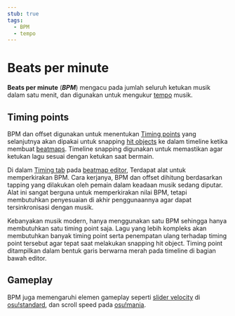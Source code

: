 ```yaml
---
stub: true
tags:
  - BPM
  - tempo
---
```


# Beats per minute

**Beats per minute** (***BPM***) mengacu pada jumlah seluruh ketukan musik dalam satu menit, dan digunakan untuk mengukur [tempo](https://id.wikipedia.org/wiki/Tempo_(musik)) musik.

## Timing points

BPM dan offset digunakan untuk menentukan [Timing points](/wiki/Glossary#timing-section) yang selanjutnya akan dipakai untuk snapping [hit objects](/wiki/Hit_Objects) ke dalam timeline ketika membuat [beatmaps](/wiki/Beatmaps). Timeline snapping digunakan untuk memastikan agar ketukan lagu sesuai dengan ketukan saat bermain.

Di dalam [Timing tab](/wiki/Beatmap_Editor/Timing) pada [beatmap editor](/wiki/Beatmap_Editor), Terdapat alat untuk memperkirakan BPM. Cara kerjanya, BPM dan offset dihitung berdasarkan tapping yang dilakukan oleh pemain dalam keadaan musik sedang diputar. Alat ini sangat berguna untuk memperkirakan nilai BPM, tetapi membutuhkan penyesuaian di akhir penggunaannya agar dapat tersinkronisasi dengan musik.

Kebanyakan musik modern, hanya menggunakan satu BPM sehingga hanya membutuhkan satu timing point saja. Lagu yang lebih kompleks akan membutuhkan banyak timing point serta penempatan ulang terhadap timing point tersebut agar tepat saat melakukan snapping hit object. Timing point ditampilkan dalam bentuk garis berwarna merah pada timeline di bagian bawah editor.

## Gameplay

BPM juga memengaruhi elemen gameplay seperti [slider velocity](/wiki/Hit_Objects#slider-speed) di [osu!standard](/wiki/Game_mode/osu!), dan scroll speed pada [osu!mania](/wiki/Game_mode/osu!mania).
